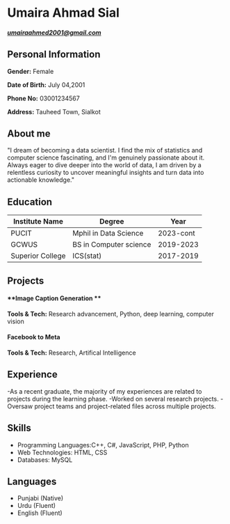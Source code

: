 # Umaira Ahmad Sial
##### umairaahmed2001@gmail.com
## Personal Information 
**Gender:** Female

**Date of Birth:** July 04,2001

**Phone No:** 03001234567

**Address:** Tauheed Town, Sialkot

## About me

"I dream of becoming a data scientist. I find the mix of statistics and computer science fascinating, and I'm genuinely passionate about it. Always eager to dive deeper into the world of data, I am driven by a relentless curiosity to uncover meaningful insights and turn data into actionable knowledge."


## Education



| Institute Name  |         Degree         |   Year    |
|-----------------|------------------------|---------- |
| PUCIT           | Mphil in Data Science  | 2023-cont |
| GCWUS           | BS in Computer science | 2019-2023 |
| Superior College| ICS(stat)              | 2017-2019 |



## Projects

#### **Image Caption Generation **
**Tools & Tech:** Research advancement, Python, deep learning, computer vision 

#### **Facebook to Meta**
**Tools & Tech:** Research, Artifical Intelligence

## Experience

-As a recent graduate, the majority of my experiences are related to projects during the learning phase.
-Worked on several research projects.
-Oversaw project teams and project-related files across multiple projects.

## Skills

- Programming Languages:C++, C#, JavaScript, PHP, Python  
- Web Technologies: HTML, CSS 
- Databases: MySQL

## Languages

- Punjabi (Native)
- Urdu (Fluent)
- English (Fluent)


```python

```
